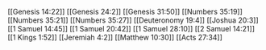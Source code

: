 [[Genesis 14:22]]
[[Genesis 24:2]]
[[Genesis 31:50]]
[[Numbers 35:19]]
[[Numbers 35:21]]
[[Numbers 35:27]]
[[Deuteronomy 19:4]]
[[Joshua 20:3]]
[[1 Samuel 14:45]]
[[1 Samuel 20:42]]
[[1 Samuel 28:10]]
[[2 Samuel 14:21]]
[[1 Kings 1:52]]
[[Jeremiah 4:2]]
[[Matthew 10:30]]
[[Acts 27:34]]
